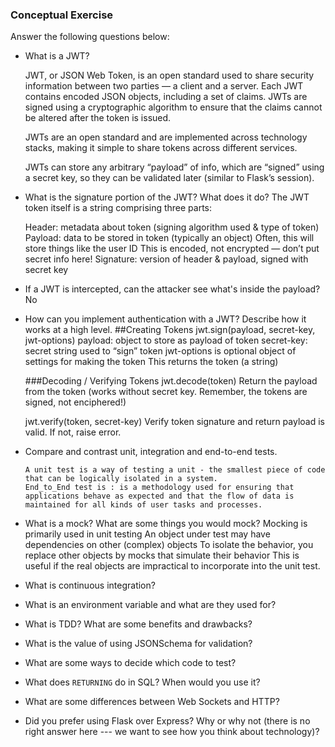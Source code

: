### Conceptual Exercise

Answer the following questions below:

- What is a JWT?

  JWT, or JSON Web Token, is an open standard used to share security information between two parties — a client and a server. Each JWT contains encoded JSON objects, including a set of claims. JWTs are signed using a cryptographic algorithm to ensure that the claims cannot be altered after the token is issued.

  JWTs are an open standard and are implemented across technology stacks, making it simple to share tokens across different services.

  JWTs can store any arbitrary “payload” of info, which are “signed” using a secret key, so they can be validated later (similar to Flask’s session).




- What is the signature portion of the JWT?  What does it do?
  The JWT token itself is a string comprising three parts:

  Header: metadata about token (signing algorithm used & type of token)
  Payload: data to be stored in token (typically an object)
  Often, this will store things like the user ID
  This is encoded, not encrypted — don’t put secret info here!
  Signature: version of header & payload, signed with secret key

- If a JWT is intercepted, can the attacker see what's inside the payload?
  No

- How can you implement authentication with a JWT?  Describe how it works at a high level.
  ##Creating Tokens
    jwt.sign(payload, secret-key, jwt-options)
      payload: object to store as payload of token
      secret-key: secret string used to “sign” token
      jwt-options is optional object of settings for making the token
    This returns the token (a string)

  ###Decoding / Verifying Tokens
    jwt.decode(token)
      Return the payload from the token (works without secret key. Remember, the tokens are signed, not enciphered!)

    jwt.verify(token, secret-key)
      Verify token signature and return payload is valid. If not, raise error.

- Compare and contrast unit, integration and end-to-end tests.

      A unit test is a way of testing a unit - the smallest piece of code that can be logically isolated in a system.
      End_to_End test is : is a methodology used for ensuring that applications behave as expected and that the flow of data is maintained for all kinds of user tasks and processes.

- What is a mock? What are some things you would mock?
  Mocking is primarily used in unit testing
  An object under test may have dependencies on other (complex) objects
  To isolate the behavior, you replace other objects by mocks that simulate their behavior
  This is useful if the real objects are impractical to incorporate into the unit test.


- What is continuous integration?

- What is an environment variable and what are they used for?

- What is TDD? What are some benefits and drawbacks?

- What is the value of using JSONSchema for validation?

- What are some ways to decide which code to test?

- What does `RETURNING` do in SQL? When would you use it?

- What are some differences between Web Sockets and HTTP?

- Did you prefer using Flask over Express? Why or why not (there is no right
  answer here --- we want to see how you think about technology)?
